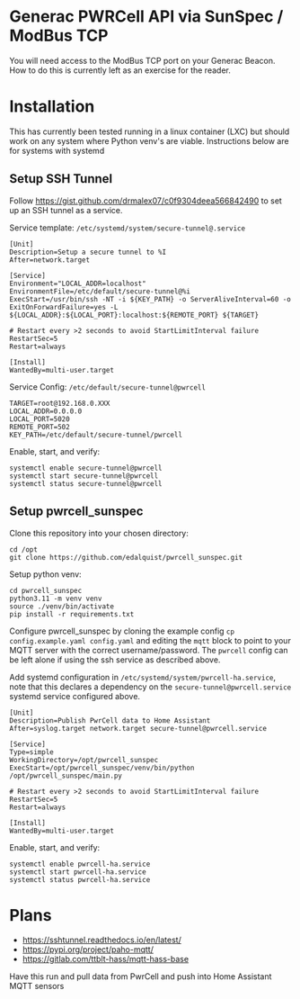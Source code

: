 # Generac PWRCell API via SunSpec / ModBus TCP

You will need access to the ModBus TCP port on your Generac Beacon. How to do this is currently left as an exercise for
the reader.

# Installation

This has currently been tested running in a linux container (LXC) but should work on any system
where Python venv's are viable. Instructions below are for systems with systemd

## Setup SSH Tunnel

Follow https://gist.github.com/drmalex07/c0f9304deea566842490 to set up an SSH tunnel as a service.


Service template: `/etc/systemd/system/secure-tunnel@.service`
```
[Unit]
Description=Setup a secure tunnel to %I
After=network.target

[Service]
Environment="LOCAL_ADDR=localhost"
EnvironmentFile=/etc/default/secure-tunnel@%i
ExecStart=/usr/bin/ssh -NT -i ${KEY_PATH} -o ServerAliveInterval=60 -o ExitOnForwardFailure=yes -L ${LOCAL_ADDR}:${LOCAL_PORT}:localhost:${REMOTE_PORT} ${TARGET}

# Restart every >2 seconds to avoid StartLimitInterval failure
RestartSec=5
Restart=always

[Install]
WantedBy=multi-user.target
```

Service Config: `/etc/default/secure-tunnel@pwrcell`
```
TARGET=root@192.168.0.XXX
LOCAL_ADDR=0.0.0.0
LOCAL_PORT=5020
REMOTE_PORT=502
KEY_PATH=/etc/default/secure-tunnel/pwrcell
```

Enable, start, and verify:
```
systemctl enable secure-tunnel@pwrcell
systemctl start secure-tunnel@pwrcell
systemctl status secure-tunnel@pwrcell
```

## Setup pwrcell_sunspec

Clone this repository into your chosen directory:

```
cd /opt
git clone https://github.com/edalquist/pwrcell_sunspec.git
```

Setup python venv:

```
cd pwrcell_sunspec
python3.11 -m venv venv
source ./venv/bin/activate
pip install -r requirements.txt
```

Configure pwrcell_sunspec by cloning the example config `cp config.example.yaml config.yaml` and
editing the `mqtt` block to point to your MQTT server with the correct username/password. The
`pwrcell` config can be left alone if using the ssh service as described above.

Add systemd configuration in `/etc/systemd/system/pwrcell-ha.service`, note that this declares a
dependency on the `secure-tunnel@pwrcell.service` systemd service configured above.

```
[Unit]
Description=Publish PwrCell data to Home Assistant
After=syslog.target network.target secure-tunnel@pwrcell.service

[Service]
Type=simple
WorkingDirectory=/opt/pwrcell_sunspec
ExecStart=/opt/pwrcell_sunspec/venv/bin/python /opt/pwrcell_sunspec/main.py

# Restart every >2 seconds to avoid StartLimitInterval failure
RestartSec=5
Restart=always

[Install]
WantedBy=multi-user.target
```

Enable, start, and verify:
```
systemctl enable pwrcell-ha.service
systemctl start pwrcell-ha.service
systemctl status pwrcell-ha.service
```

# Plans

* https://sshtunnel.readthedocs.io/en/latest/
* https://pypi.org/project/paho-mqtt/
* https://gitlab.com/ttblt-hass/mqtt-hass-base

Have this run and pull data from PwrCell and push into Home Assistant MQTT sensors
